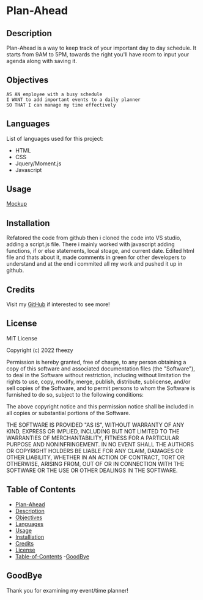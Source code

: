# Plan-Ahead

## Description 

Plan-Ahead is a way to keep track of your important day to day schedule. It starts from 9AM to 5PM, towards the right you'll have room to input your agenda along with saving it.

## Objectives 
```
AS AN employee with a busy schedule
I WANT to add important events to a daily planner
SO THAT I can manage my time effectively
```

## Languages 

List of languages used for this project:
- HTML
- CSS 
- Jquery/Moment.js
- Javascript 

## Usage 

[Mockup](./Mock-up.png)

## Installation

Refatored the code from github then i cloned the code into VS studio, adding a script.js file. There i mainly worked with javascript adding functions, if or else statements, local stoage, and 
current date. Edited html file and thats about it, made comments in green for other developers to understand and at the end i commited all my work and pushed it up in github. 

## Credits 

Visit my [GitHub](https://github.com/fheezy) if interested to see more! 

## License 
MIT License

Copyright (c) 2022 fheezy

Permission is hereby granted, free of charge, to any person obtaining a copy
of this software and associated documentation files (the "Software"), to deal
in the Software without restriction, including without limitation the rights
to use, copy, modify, merge, publish, distribute, sublicense, and/or sell
copies of the Software, and to permit persons to whom the Software is
furnished to do so, subject to the following conditions:

The above copyright notice and this permission notice shall be included in all
copies or substantial portions of the Software.

THE SOFTWARE IS PROVIDED "AS IS", WITHOUT WARRANTY OF ANY KIND, EXPRESS OR
IMPLIED, INCLUDING BUT NOT LIMITED TO THE WARRANTIES OF MERCHANTABILITY,
FITNESS FOR A PARTICULAR PURPOSE AND NONINFRINGEMENT. IN NO EVENT SHALL THE
AUTHORS OR COPYRIGHT HOLDERS BE LIABLE FOR ANY CLAIM, DAMAGES OR OTHER
LIABILITY, WHETHER IN AN ACTION OF CONTRACT, TORT OR OTHERWISE, ARISING FROM,
OUT OF OR IN CONNECTION WITH THE SOFTWARE OR THE USE OR OTHER DEALINGS IN THE
SOFTWARE.

## Table of Contents 

- [Plan-Ahead](#plan-ahead)
- [Description](#description)
- [Objectives](#objectives)
- [Languages](#languages)
- [Usage](#usage)
- [Installiation](#installation)
- [Credits](#credits)
- [License](#license)
- [Table-of-Contents](#table-of-contents)
-[GoodBye](#goodbye)

## GoodBye

Thank you for examining my event/time planner! 